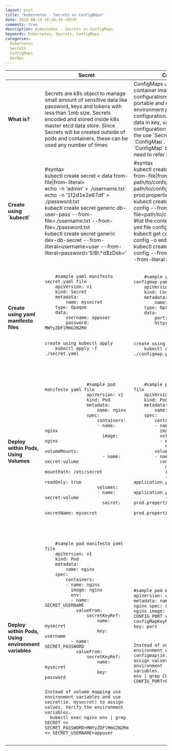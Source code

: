 ```yaml
---
layout: post
title: "Kubernetes - Secrets vs ConfigMaps"
date: 2018-08-16 16:28:34 +0530
comments: true
description: Kubernetes - Secrets vs ConfigMaps
keywords: Kubernetes, Secrets, ConfigMaps
categories:
  Kubernetes
  Secrets
  ConfigMaps
  DevOps
---
```


<!--more-->

<table class="kubtable">
	<tr style="font-weight: bold;">
		<th style="width: 16%"></th>
		<th style="width: 42%"> <strong>Secret</strong></th>
		<th style="width: 42%"> <strong>ConfigMap</strong></th>
	</tr>
	<tbody>
		<tr>
		<td><strong>What is?</strong></td>
		<td>Secrets are k8s object to manage small amount of sensitive data like password, keys and tokens with less than 1mb size. Secrets encoded and stored inside k8s master etcd data store. Since Secrets will be created outside of pods and containers, these can be used any number of times</td>
		<td>ConfigMaps used to seperate container images and its custom configurations so that images are portable and can be run in any environment providing appropriate configuration. `ConfigMap` stores data in key, value format. If any configuration values are sensitive the use `Secret` instead `ConfigMap`. Its must to create `ConfigMap` before hand if we need to refer in pod spec</td>
		</tr>
		<tr>
		<td><strong class="feature">Create using `kubectl`</strong></td>
		<td >
			<span class="syntax">	
				#syntax <br/>
				kubectl create secret <type of secret (generic)> <name of secret> < data from-file|from-literal><br/>
				echo -n 'admin' > ./username.txt<br/>
				echo -n '1f2d1e2e67df' > ./password.txt<br/>
				kubectl create secret generic db-user-pass --from-file=./username.txt --from-file=./password.txt<br/>
				kubectl create secret generic dev-db-secret --from-literal=username=user --from-literal=password='S!B\*d$zDsb='
			</span>
		</td>
		<td>
			<span  class="syntax">
				#syntax<br/>
				kubectl create configmap <name of configmap> < data from-file|from-literal><br/>
				path/to/config/file/application.yaml<br/>
				path/to/config/file/application-prod.properties<br/>
				kubectl create configmap app-config --from-file=path/to/config/file/<br/>
				#list the content of properties and yml file configuration<br/>
				kubectl get configmaps app-config -o wide<br/>
				kubectl create configmap custom-config --from-literal port=8080 --from-literal https=false
			</span>
		</td>
		</tr>
		<tr>
			<td><strong class="feature">Create using yaml manifesto files</strong></td>
			<td>
				<span  class="syntax">
				<pre>
					<code>
	#sample yaml manifesto secret.yaml file 
	apiVersion: v1
	kind: Secret
	metadata:
		name: mysecret
	type: Opaque
	data:
		username: appuser
		password: MWYyZDFlMmU2N2Rm
&nbsp;
&nbsp;
create using kubectl apply
	kubectl apply -f ./secret.yaml
				</span>
			</td>
			<td>
			<span  class="syntax">
				<pre>
				<code>
	#sample yaml manifesto configmap.yaml file 
	apiVersion: v1
	kind: ConfigMap
	metadata:
		name: myconfig
	type: Opaque
	data:
		port: 8080
		https: false
&nbsp;
&nbsp;
&nbsp;
create using kubectl apply
	kubectl apply -f ./configmap.yaml
				</code>		
				</pre>		
			</span>
			</td>
		</tr>
		<tr>
			<td>
				<strong class="feature">
					Deploy within Pods, 
					Using Volumes
				</strong>
			</td>
			<td>
				<span  class="syntax">
				<pre>
				<code>
				#sample pod manifesto yaml file
				apiVersion: v1
				kind: Pod
				metadata:
					name: nginx
				spec:
					containers:
					- name: nginx
					  image: nginx
					  volumeMounts:
					  - name: secret-volume
					    mountPath: /etc/secret
					    readOnly: true
					volumes:
					- name: secret-volume
					  secret:
					  	secretName: mysecret	
				</code>		
				</pre>		
			    </span>
			</td>
			<td>
				<span  class="syntax">
				<pre>
				<code>
	#sample pod manifesto yaml file
	apiVersion: v1
	kind: Pod
	metadata:
		name: nginx
	spec:
		containers:
		- name: nginx
		  image: nginx
		  volumeMounts:
		  - mountPath: /target/
		    name: custom-config
		volumes:
		- name: custom-config
		  configMap:
		  	name: app-config
		  	items:
		  	- key: application.yaml  
		  	  path: application.yaml
		  	- key: application-prod.properties
		  	  path: application-prod.properties
				</code>
				</pre>
				</span>
			</td>
		</tr>
		<tr>
			<td>
				<strong class="feature">
					Deploy within Pods, 
					Using environment variables
				</strong>
			</td>
			<td>
				<span class="syntax">
					<pre><code>
	#sample pod manifesto yaml file
	apiVersion: v1
	kind: Pod
	metadata:
		name: nginx
	spec:
		containers:
		- name: nginx
		  image: nginx
		  env:
		  - name: SECRET_USERNAME
		    valueFrom:
		    	secretKeyRef:
		    		name: mysecret
		    		key: username
		  - name: SECRET_PASSWORD
		    valueFrom:
		    	secretKeyRef:
		    		name: mysecret
		    		key: password


Instead of volume mapping use environment variables
and use secret(ie. mysecret) to assign values. 
Verify the environment variables.
&nbsp;
	kubectl exec nginx env | grep SECRET
		=> SECRET_PASSWORD=MWYyZDFlMmU2N2Rm
		=> SECRET_USERNAME=appuser
					</code></pre>
				</span>
			</td>
			<td>
				<span class="syntax"><pre><code>
	#sample pod manifesto yaml file
	apiVersion: v1
	kind: Pod
	metadata:
		name: nginx
	spec:
		containers:
		- name: nginx
		  image: nginx
		  env:
		  - name: CONFIG_PORT
		    valueFrom:
		    	configMapKeyRef:
		    		name: myconfig
		    		key: port


Instead of volume mapping use environment variables
and use configmap(ie. myconfig) to assign values.
Verify the environment variables.
&nbsp;
	kubectl exec nginx env | grep CONFIG
		=> CONFIG_PORT=8080				
				</code></pre></span>
			</td>
		</tr>
	</tbody>
</table>
